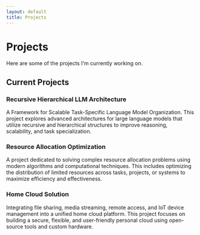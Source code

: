 ```yaml
---
layout: default
title: Projects
---
```


# Projects

Here are some of the projects I'm currently working on.

## Current Projects

<div class="card">
  <h3>Recursive Hierarchical LLM Architecture</h3>
  <p>A Framework for Scalable Task-Specific Language Model Organization. This project explores advanced architectures for large language models that utilize recursive and hierarchical structures to improve reasoning, scalability, and task specialization.</p>
</div>

<div class="card">
  <h3>Resource Allocation Optimization</h3>
  <p>A project dedicated to solving complex resource allocation problems using modern algorithms and computational techniques. This includes optimizing the distribution of limited resources across tasks, projects, or systems to maximize efficiency and effectiveness.</p>
</div>

<div class="card">
  <h3>Home Cloud Solution</h3>
  <p>Integrating file sharing, media streaming, remote access, and IoT device management into a unified home cloud platform. This project focuses on building a secure, flexible, and user-friendly personal cloud using open-source tools and custom hardware.</p>
</div>


<style>
.projects-grid {
  display: grid;
  grid-template-columns: repeat(auto-fit, minmax(300px, 1fr));
  gap: var(--spacing-lg);
  margin: var(--spacing-xl) 0;
}

.project-card {
  display: flex;
  flex-direction: column;
  height: 100%;
}

.project-image {
  width: 100%;
  height: 200px;
  object-fit: cover;
  border-radius: var(--border-radius);
  margin-bottom: var(--spacing-md);
}

.project-tech {
  margin: var(--spacing-sm) 0;
}

.tech-tag {
  display: inline-block;
  background-color: var(--bg-tertiary);
  padding: 0.25rem 0.5rem;
  border-radius: 4px;
  font-size: 0.8rem;
  margin-right: 0.5rem;
  margin-bottom: 0.25rem;
}

.project-links {
  margin-top: auto;
  display: flex;
  gap: var(--spacing-sm);
  flex-wrap: wrap;
}

.project-links .btn {
  flex: 1;
  text-align: center;
  min-width: 120px;
}
</style>